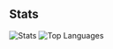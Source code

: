 ## Stats

![Stats](https://github-readme-stats.vercel.app/api?username=anuraghazra&theme=synthwave)
![Top Languages](https://github-readme-stats.vercel.app/api/top-langs/?username=sirgolem&layout=donut-vertical&theme=synthwave)
